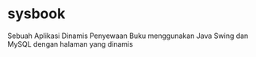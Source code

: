 # sysbook
Sebuah Aplikasi Dinamis Penyewaan Buku menggunakan Java Swing  dan MySQL dengan halaman yang dinamis

